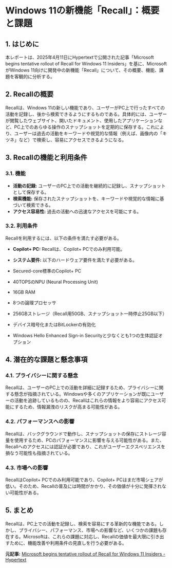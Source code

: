 # Windows 11の新機能「Recall」：概要と課題

## 1. はじめに

本レポートは、2025年4月11日にHypertextで公開された記事「Microsoft begins tentative rollout of Recall for Windows 11 Insiders」を基に、MicrosoftがWindows 11向けに開発中の新機能「Recall」について、その概要、機能、課題を客観的に分析する。

## 2. Recallの概要

Recallは、Windows 11の新しい機能であり、ユーザーがPC上で行ったすべての活動を記録し、後から検索できるようにするものである。具体的には、ユーザーが閲覧したウェブサイト、開いたドキュメント、使用したアプリケーションなど、PC上でのあらゆる操作のスナップショットを定期的に保存する。これにより、ユーザーは過去の活動をキーワードや視覚的な情報（例えば、画像内の「キツネ」など）で検索し、容易にアクセスできるようになる。

## 3. Recallの機能と利用条件

### 3.1. 機能

* **活動の記録:** ユーザーのPC上での活動を継続的に記録し、スナップショットとして保存する。
* **検索機能:** 保存されたスナップショットを、キーワードや視覚的な情報に基づいて検索できる。
* **アクセス容易性:** 過去の活動への迅速なアクセスを可能にする。

### 3.2. 利用条件

Recallを利用するには、以下の条件を満たす必要がある。

* **Copilot+ PC:** Recallは、Copilot+ PCでのみ利用可能。
* **システム要件:** 以下のハードウェア要件を満たす必要がある。

 * Secured-core標準のCopilot+ PC
 * 40TOPSのNPU (Neural Processing Unit)
 * 16GB RAM
 * 8つの論理プロセッサ
 * 256GBストレージ（Recall用50GB、スナップショット一時停止25GB以下）
 * デバイス暗号化またはBitLockerの有効化
 * Windows Hello Enhanced Sign-in Securityと少なくとも1つの生体認証オプション

## 4. 潜在的な課題と懸念事項

### 4.1. プライバシーに関する懸念

Recallは、ユーザーのPC上での活動を詳細に記録するため、プライバシーに関する懸念が指摘されている。Windowsや多くのアプリケーションが既にユーザーの活動を追跡しているものの、Recallはこれらの情報をより容易にアクセス可能にするため、情報漏洩のリスクが高まる可能性がある。

### 4.2. パフォーマンスへの影響

Recallは、バックグラウンドで動作し、スナップショットの保存にストレージ容量を使用するため、PCのパフォーマンスに影響を与える可能性がある。また、Recallへのアクセスには認証が必要であり、これがユーザーエクスペリエンスを損なう可能性も指摘されている。

### 4.3. 市場への影響

RecallはCopilot+ PCでのみ利用可能であり、Copilot+ PCはまだ市場シェアが低い。そのため、Recallの普及には時間がかかり、その価値が十分に発揮されない可能性がある。

## 5. まとめ

Recallは、PC上での活動を記録し、検索を容易にする革新的な機能である。しかし、プライバシー、パフォーマンス、市場への影響など、いくつかの課題も存在する。Microsoftは、これらの課題に対応し、Recallの価値を最大限に引き出すために、機能改善や利用条件の見直しを行う必要がある。



**元記事:** [Microsoft begins tentative rollout of Recall for Windows 11 Insiders - Hypertext](https://htxt.co.za/2025/04/microsoft-begins-tentative-rollout-of-recall-for-windows-11-insiders/)